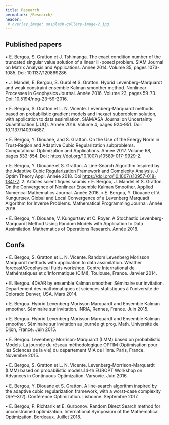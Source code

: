 ```yaml
---
title: Research
permalink: /Research/
header:
 # overlay_image: unsplash-gallery-image-2.jpg
---
```


##  Published papers

•	E. Bergou, S. Gratton et J. Tshimanga. The exact condition number of the truncated singular value solution of a linear ill-posed problem. SIAM Journal on Matrix Analysis and Applications. Année 2014. Volume 35, pages 1073-1085. Doi: 10.1137/120869286.

•	J. Mandel, E. Bergou, S. Gurol et S. Gratton. Hybrid Levenberg–Marquardt and weak constraint ensemble Kalman smoother method. Nonlinear Processes in Geophysics Journal. Année 2016. Volume 23, pages 59-73. Doi: 10.5194/npg-23-59-2016.

•	E. Bergou, S. Gratton et L. N. Vicente.  Levenberg-Marquardt methods based on probabilistic gradient models and inexact subproblem solution, with application to data assimilation. SIAM/ASA Journal on Uncertainty Quantification (JUQ). Année 2016.  Volume 4, pages 924-951. Doi: 10.1137/140974687.

•	E. Bergou, Y. Diouane, and S. Gratton. On the Use of the Energy Norm in Trust-Region and Adaptive Cubic Regularization subproblems. Computational Optimization and Applications. Année 2017. Volume 68, pages 533-554. Doi : https://doi.org/10.1007/s10589-017-9929-2.

•	E. Bergou, Y. Diouane et S. Gratton. A Line-Search Algorithm Inspired by the Adaptive Cubic Regularization Framework and Complexity Analysis. J Optim Theory Appl. Année 2018. Doi https://doi.org/10.1007/s10957-018-1341-2.
2.	Articles scientifiques soumis
•	E. Bergou, J. Mandel et S. Gratton. On the Convergence of Nonlinear Ensemble Kalman Smoother. Applied Numerical Mathematics Journal. Année 2016.
•	E. Bergou, Y. Diouane et V. Kungurtsev. Global and Local Convergence of a Levenberg Marquadt Algorithm for Inverse Problems. Mathematical Programming Journal. Année 2018.

•	E. Bergou, Y. Diouane, V. Kungurtsev et C. Royer. A Stochastic Levenberg-Marquardt Method Using Random Models with Application to Data Assimilation. Mathematics of Operations Research. Année 2018.

## Confs
•	E. Bergou, S. Gratton et L. N. Vicente. Random Levenberg Morisson Marquardt methods with application to data assimilation. Weather forecast/Geophysical fluids workshop. Centre International de Mathématiques et d'Informatique (CIMI), Toulouse, France. Janvier 2014.

•	E. Bergou. 4DVAR by ensemble Kalman smoother. Séminaire sur invitation. Département des mathématiques et sciences statistiques à l'université de Colorado Denver, USA. Mars 2014.

•	E. Bergou. Hybrid Levenberg Morisson Marquardt and Ensemble Kalman smoother. Séminaire sur invitation. INRIA, Rennes, France. Juin 2015.

•	E. Bergou. Hybrid Levenberg Morisson Marquardt and Ensemble Kalman smoother. Séminaire sur invitation au journée gt prog. Math. Université de Dijon, France. Juin 2015.

•	E. Bergou. Levenberg-Morrison-Marquardt (LMM) based on probabilistic Models. La journée du réseau méthodologique OPTIM (Optimisation pour les Sciences de la vie) du département MIA de l’Inra. Paris, France. Novembre 2015.

•	E. Bergou, S. Gratton et L. N. Vicente. Levenberg-Morrison-Marquardt (LMM) based on probabilistic models.14-th EUROPT Workshop on Advances in Continuous Optimization. Varsovie. Juin 2016.

•	E. Bergou, Y. Diouane et S. Gratton. A line-search algorithm inspired by the adaptive cubic regularization framework, with a worst-case complexity O(e^-3/2). Conférence Optimization. Lisbonne. Septembre 2017.

•	E. Bergou, P. Richtarik et E. Gurbonov. Random Direct Search method for unconstrained optimization. International Symposium of the Mathematical Optimization. Bordeaux. Juillet 2018.



